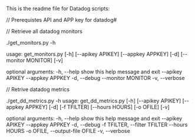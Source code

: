 This is the readme file for Datadog scripts:


// Prerequistes
API and APP key for datadog#


// Retrieve all datadog monitors

./get_monitors.py -h

usage: get_monitors.py [-h] [--apikey APIKEY] [--appkey APPKEY] [-d]
                       [--monitor MONITOR] [-v]

optional arguments:
  -h, --help         show this help message and exit
  --apikey APIKEY
  --appkey APPKEY
  -d, --debug
  --monitor MONITOR
  -v, --verbose

// Retrive datadog metrics

./get_dd_metrics.py -h
usage: get_dd_metrics.py [-h] [--apikey APIKEY] [--appkey APPKEY] [-d]
                         [-f TFILTER] [--hours HOURS] [-o OFILE] [-v]

optional arguments:
  -h, --help            show this help message and exit
  --apikey APIKEY
  --appkey APPKEY
  -d, --debug
  -f TFILTER, --filter TFILTER
  --hours HOURS
  -o OFILE, --output-file OFILE
  -v, --verbose
